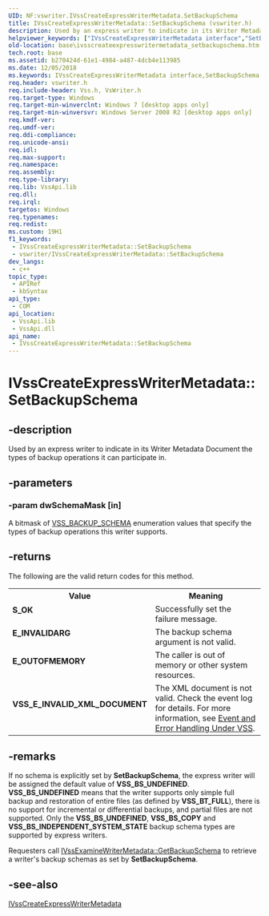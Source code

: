 ```yaml
---
UID: NF:vswriter.IVssCreateExpressWriterMetadata.SetBackupSchema
title: IVssCreateExpressWriterMetadata::SetBackupSchema (vswriter.h)
description: Used by an express writer to indicate in its Writer Metadata Document the types of backup operations it can participate in.
helpviewer_keywords: ["IVssCreateExpressWriterMetadata interface","SetBackupSchema method","IVssCreateExpressWriterMetadata.SetBackupSchema","IVssCreateExpressWriterMetadata::SetBackupSchema","SetBackupSchema","SetBackupSchema method","SetBackupSchema method","IVssCreateExpressWriterMetadata interface","base.ivsscreateexpresswritermetadata_setbackupschema","vswriter/IVssCreateExpressWriterMetadata::SetBackupSchema"]
old-location: base\ivsscreateexpresswritermetadata_setbackupschema.htm
tech.root: base
ms.assetid: b270424d-61e1-4984-a487-4dcb4e113985
ms.date: 12/05/2018
ms.keywords: IVssCreateExpressWriterMetadata interface,SetBackupSchema method, IVssCreateExpressWriterMetadata.SetBackupSchema, IVssCreateExpressWriterMetadata::SetBackupSchema, SetBackupSchema, SetBackupSchema method, SetBackupSchema method,IVssCreateExpressWriterMetadata interface, base.ivsscreateexpresswritermetadata_setbackupschema, vswriter/IVssCreateExpressWriterMetadata::SetBackupSchema
req.header: vswriter.h
req.include-header: Vss.h, VsWriter.h
req.target-type: Windows
req.target-min-winverclnt: Windows 7 [desktop apps only]
req.target-min-winversvr: Windows Server 2008 R2 [desktop apps only]
req.kmdf-ver: 
req.umdf-ver: 
req.ddi-compliance: 
req.unicode-ansi: 
req.idl: 
req.max-support: 
req.namespace: 
req.assembly: 
req.type-library: 
req.lib: VssApi.lib
req.dll: 
req.irql: 
targetos: Windows
req.typenames: 
req.redist: 
ms.custom: 19H1
f1_keywords:
 - IVssCreateExpressWriterMetadata::SetBackupSchema
 - vswriter/IVssCreateExpressWriterMetadata::SetBackupSchema
dev_langs:
 - c++
topic_type:
 - APIRef
 - kbSyntax
api_type:
 - COM
api_location:
 - VssApi.lib
 - VssApi.dll
api_name:
 - IVssCreateExpressWriterMetadata::SetBackupSchema
---
```


# IVssCreateExpressWriterMetadata::SetBackupSchema


## -description

Used by an express writer to indicate in its Writer Metadata Document the types of backup operations it can participate in.

## -parameters

### -param dwSchemaMask [in]

A bitmask of 
<a href="/windows/desktop/api/vss/ne-vss-vss_backup_schema">VSS_BACKUP_SCHEMA</a> enumeration values that specify the types of backup operations this writer supports.

## -returns

The following are the valid return codes for this method.

<table>
<tr>
<th>Value</th>
<th>Meaning</th>
</tr>
<tr>
<td width="40%">
<dl>
<dt><b>S_OK</b></dt>
</dl>
</td>
<td width="60%">
Successfully set the failure message.

</td>
</tr>
<tr>
<td width="40%">
<dl>
<dt><b>E_INVALIDARG</b></dt>
</dl>
</td>
<td width="60%">
The backup schema argument is not valid.

</td>
</tr>
<tr>
<td width="40%">
<dl>
<dt><b>E_OUTOFMEMORY</b></dt>
</dl>
</td>
<td width="60%">
The caller is out of memory or other system resources.

</td>
</tr>
<tr>
<td width="40%">
<dl>
<dt><b>VSS_E_INVALID_XML_DOCUMENT</b></dt>
</dl>
</td>
<td width="60%">
The XML document is not valid. Check the event log for details. For more information, see 
<a href="/windows/desktop/VSS/event-and-error-handling-under-vss">Event and Error Handling Under VSS</a>.

</td>
</tr>
</table>

## -remarks

If no schema is explicitly set by 
<b>SetBackupSchema</b>, the express writer will be assigned the default value of <b>VSS_BS_UNDEFINED</b>. <b>VSS_BS_UNDEFINED</b> means that the writer supports only simple full backup and restoration of entire files (as defined by <b>VSS_BT_FULL</b>), there is no support for incremental or differential backups, and partial files are not supported. Only the <b>VSS_BS_UNDEFINED</b>, <b>VSS_BS_COPY</b> and <b>VSS_BS_INDEPENDENT_SYSTEM_STATE</b> backup schema types are supported by express writers.

Requesters call 
<a href="/windows/desktop/api/vsbackup/nf-vsbackup-ivssexaminewritermetadata-getbackupschema">IVssExamineWriterMetadata::GetBackupSchema</a> to retrieve a writer's backup schemas as set by 
<b>SetBackupSchema</b>.

## -see-also

<a href="/windows/desktop/api/vswriter/nl-vswriter-ivsscreateexpresswritermetadata">IVssCreateExpressWriterMetadata</a>

